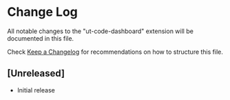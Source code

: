 # Change Log

All notable changes to the "ut-code-dashboard" extension will be documented in this file.

Check [Keep a Changelog](http://keepachangelog.com/) for recommendations on how to structure this file.

## [Unreleased]

- Initial release